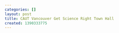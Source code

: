 ```yaml
---
categories: []
layout: post
title: CAUT Vancouver Get Science Right Town Hall
created: 1390333775
---
```


